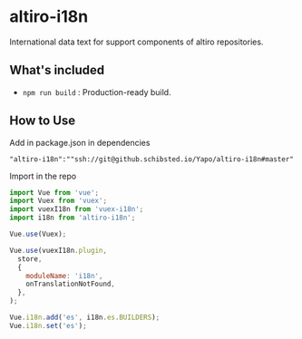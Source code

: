 # altiro-i18n
International data text for support components of altiro repositories.

## What's included
* `npm run build` : Production-ready build.

## How to Use
Add in package.json in dependencies

`"altiro-i18n":""ssh://git@github.schibsted.io/Yapo/altiro-i18n#master"`

Import in the repo
```js
import Vue from 'vue';
import Vuex from 'vuex';
import vuexI18n from 'vuex-i18n';
import i18n from 'altiro-i18n';

Vue.use(Vuex);

Vue.use(vuexI18n.plugin,
  store,
  {
    moduleName: 'i18n',
    onTranslationNotFound,
  },
);

Vue.i18n.add('es', i18n.es.BUILDERS);
Vue.i18n.set('es');
```
